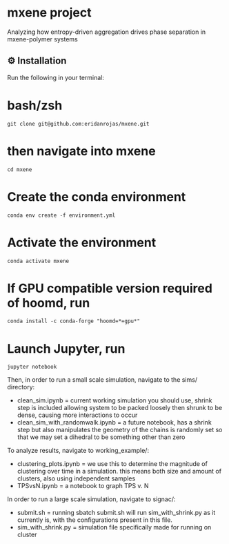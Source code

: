# mxene project
Analyzing how entropy-driven aggregation drives phase separation in mxene-polymer systems

## ⚙️ Installation

Run the following in your terminal:

# bash/zsh
`git clone git@github.com:eridanrojas/mxene.git`

# then navigate into mxene
`cd mxene`

# Create the conda environment
`conda env create -f environment.yml`

# Activate the environment
`conda activate mxene`

# If GPU compatible version required of hoomd, run
`conda install -c conda-forge "hoomd=*=gpu*"`

# Launch Jupyter, run

`jupyter notebook`


Then, in order to run a small scale simulation, navigate to the sims/ directory:

- clean_sim.ipynb = current working simulation you should use, shrink step is included allowing system to be packed loosely then shrunk to be dense, causing more interactions to occur
- clean_sim_with_randomwalk.ipynb = a future notebook, has a shrink step but also manipulates the geometry of the chains is randomly set so that we may set a dihedral to be something other than zero

To analyze results, navigate to working_example/:

- clustering_plots.ipynb = we use this to determine the magnitude of clustering over time in a simulation. this means both size and amount of clusters, also using independent samples
- TPSvsN.ipynb = a notebook to graph TPS v. N

In order to run a large scale simulation, navigate to signac/:

- submit.sh = running sbatch submit.sh will run sim_with_shrink.py as it currently is, with the configurations present in this file.
- sim_with_shrink.py = simulation file specifically made for running on cluster
